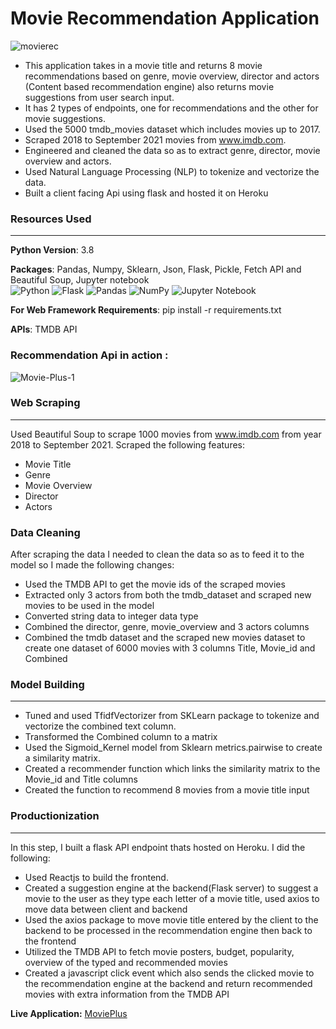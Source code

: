 # Movie Recommendation Application 
<img src="https://i.ibb.co/y0BYhDF/movierec.png" alt="movierec" border="0"> 

* This application takes in a movie title and returns 8 movie recommendations based on genre, movie overview, director and actors (Content based recommendation engine) also returns movie suggestions from user search input.  
* It has 2 types of endpoints, one for recommendations and the other for movie suggestions.
* Used the 5000 tmdb_movies dataset which includes movies up to 2017.
* Scraped 2018 to September 2021 movies from www.imdb.com.
* Engineered and cleaned the data so as to extract genre, director, movie overview and actors.
* Used Natural Language Processing (NLP) to tokenize and vectorize the data.
* Built a client facing Api using flask and hosted it on Heroku

### **Resources Used**
***
**Python Version**: 3.8

**Packages**: Pandas, Numpy, Sklearn, Json, Flask, Pickle, Fetch API and Beautiful Soup, Jupyter notebook   
![Python](https://img.shields.io/badge/python-3670A0?style=flat&logo=python&logoColor=ffdd54) ![Flask](https://img.shields.io/badge/flask-%23000.svg?style=flat&logo=flask&logoColor=white) ![Pandas](https://img.shields.io/badge/pandas-%23150458.svg?style=flat&logo=pandas&logoColor=white) ![NumPy](https://img.shields.io/badge/numpy-%23013243.svg?style=flat&logo=numpy&logoColor=white) ![Jupyter Notebook](https://img.shields.io/badge/jupyter-%23FA0F00.svg?style=flat&logo=jupyter&logoColor=white)

**For Web Framework Requirements**: pip install -r requirements.txt

**APIs**: TMDB API  
### **Recommendation Api in action :**  

<img src="https://i.ibb.co/9gz9zcN/Movie-Plus-1.png" alt="Movie-Plus-1" border="0">  

### **Web Scraping**
***
Used Beautiful Soup to scrape 1000 movies from www.imdb.com from year 2018 to September 2021. Scraped the following features:
* Movie Title
* Genre
* Movie Overview
* Director
* Actors

### **Data Cleaning**
After scraping the data I needed to clean the data so as to feed it to the model so I made the following changes:
* Used the TMDB API to get the movie ids of the scraped movies
* Extracted only 3 actors from both the tmdb_dataset and scraped new movies to be used in the model
* Converted string data to integer data type
* Combined the director, genre, movie_overview and 3 actors columns 
* Combined the tmdb dataset and the scraped new movies dataset to create one dataset of 6000 movies with 3 columns Title, Movie_id and Combined

### **Model Building**
***
* Tuned and used TfidfVectorizer from SKLearn package to tokenize and vectorize the combined text column.
* Transformed the Combined column to a matrix
* Used the Sigmoid_Kernel model from Sklearn metrics.pairwise to create a similarity matrix.
* Created a recommender function which links the similarity matrix to the Movie_id and Title columns
* Created the function to recommend 8 movies from a movie title input

### **Productionization**
***
In this step, I built a flask API endpoint thats hosted on Heroku. I did the following:
* Used Reactjs to build the frontend.
* Created a suggestion engine at the backend(Flask server) to suggest a movie to the user as they type each letter of a movie title, used axios to move data between client and backend
* Used the axios package to move movie title entered by the client to the backend to be processed in the recommendation engine then back to the frontend
* Utilized the TMDB API to fetch movie posters, budget, popularity, overview of the typed and recommended movies 
* Created a javascript click event which also sends the clicked movie to the recommendation engine at the backend and return recommended movies with extra information from the TMDB API  

**Live Application:** [MoviePlus](https://react-movieplus.netlify.app)

